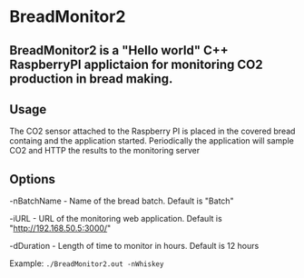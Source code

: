 # BreadMonitor2
## BreadMonitor2 is a "Hello world" C++ RaspberryPI applictaion for monitoring CO2 production in bread making.
## Usage
The CO2 sensor attached to the Raspberry PI is placed in the covered bread containg and the application started. Periodically the application will sample CO2 and HTTP the results to the monitoring server

## Options
-nBatchName - Name of the bread batch. Default is "Batch"

-iURL - URL of the monitoring web application. Default is "http://192.168.50.5:3000/"

-dDuration - Length of time to monitor in hours. Default is 12 hours


Example: `./BreadMonitor2.out -nWhiskey`

